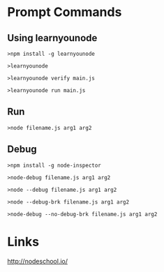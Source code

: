 # Prompt Commands

## Using learnyounode

```
>npm install -g learnyounode

>learnyounode

>learnyounode verify main.js

>learnyounode run main.js
```

## Run

```
>node filename.js arg1 arg2
```

## Debug

```
>npm install -g node-inspector

>node-debug filename.js arg1 arg2

>node --debug filename.js arg1 arg2

>node --debug-brk filename.js arg1 arg2

>node-debug --no-debug-brk filename.js arg1 arg2
```

# Links

http://nodeschool.io/